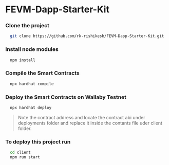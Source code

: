 # FEVM-Dapp-Starter-Kit

### Clone the project
```bash
  git clone https://github.com/rk-rishikesh/FEVM-Dapp-Starter-Kit.git
```
### Install node modules
```bash
  npm install
```

### Compile the Smart Contracts
```bash
  npx hardhat compile
```

### Deploy the Smart Contracts on Wallaby Testnet
```bash
  npx hardhat deploy
```

> Note the contract address and locate the contract abi under deployments folder and replace it inside the contants file uder client folder.

### To deploy this project run

```bash
  cd client
  npm run start
```
